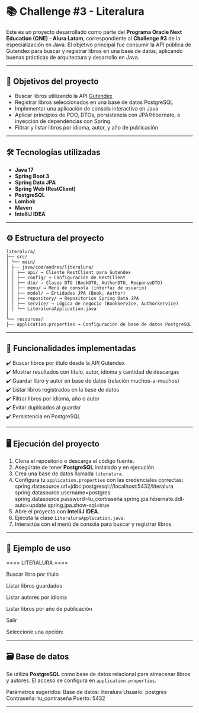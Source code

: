 # 📚 Challenge #3 - Literalura

Este es un proyecto desarrollado como parte del **Programa Oracle Next Education (ONE) - Alura Latam**, correspondiente al **Challenge #3** de la especialización en Java. El objetivo principal fue consumir la API pública de Gutendex para buscar y registrar libros en una base de datos, aplicando buenas prácticas de arquitectura y desarrollo en Java.

---

## 🚀 Objetivos del proyecto

- Buscar libros utilizando la API [Gutendex](https://gutendex.com/)
- Registrar libros seleccionados en una base de datos PostgreSQL
- Implementar una aplicación de consola interactiva en Java
- Aplicar principios de POO, DTOs, persistencia con JPA/Hibernate, e inyección de dependencias con Spring
- Filtrar y listar libros por idioma, autor, y año de publicación

---

## 🛠️ Tecnologías utilizadas

- **Java 17**
- **Spring Boot 3**
- **Spring Data JPA**
- **Spring Web (RestClient)**
- **PostgreSQL**
- **Lombok**
- **Maven**
- **IntelliJ IDEA**

---

## ⚙️ Estructura del proyecto

```
literalura/
├── src/
│ └── main/
│ ├── java/com/andres/literalura/
│ │ ├── api/ → Cliente RestClient para Gutendex
│ │ ├── config/ → Configuración de RestClient
│ │ ├── dto/ → Clases DTO (BookDTO, AuthorDTO, ResponseDTO)
│ │ ├── menu/ → Menú de consola (interfaz de usuario)
│ │ ├── model/ → Entidades JPA (Book, Author)
│ │ ├── repository/ → Repositorios Spring Data JPA
│ │ ├── service/ → Lógica de negocio (BookService, AuthorService)
│ │ └── LiteraluraApplication.java
│
└── resources/
├── application.properties → Configuración de base de datos PostgreSQL
```

---

## 🧠 Funcionalidades implementadas

✔️ Buscar libros por título desde la API Gutendex  
✔️ Mostrar resultados con título, autor, idioma y cantidad de descargas  
✔️ Guardar libro y autor en base de datos (relación muchos-a-muchos)  
✔️ Listar libros registrados en la base de datos  
✔️ Filtrar libros por idioma, año o autor  
✔️ Evitar duplicados al guardar  
✔️ Persistencia en PostgreSQL

---

## 🖥️ Ejecución del proyecto

1. Clona el repositorio o descarga el código fuente.
2. Asegúrate de tener **PostgreSQL** instalado y en ejecución.
3. Crea una base de datos llamada `literalura`.
4. Configura tu `application.properties` con las credenciales correctas:
spring.datasource.url=jdbc:postgresql://localhost:5432/literalura
spring.datasource.username=postgres
spring.datasource.password=tu_contraseña
spring.jpa.hibernate.ddl-auto=update
spring.jpa.show-sql=true
5. Abre el proyecto con **IntelliJ IDEA**.
6. Ejecuta la clase `LiteraluraApplication.java`.
7. Interactúa con el menú de consola para buscar y registrar libros.

---

## 📄 Ejemplo de uso

==== LITERALURA ====

Buscar libro por título

Listar libros guardados

Listar autores por idioma

Listar libros por año de publicación

Salir

Seleccione una opción:


---

## 🗃️ Base de datos

Se utiliza **PostgreSQL** como base de datos relacional para almacenar libros y autores. El acceso se configura en `application.properties`.

Parámetros sugeridos:
Base de datos: literalura
Usuario: postgres
Contraseña: tu_contraseña
Puerto: 5432

---
